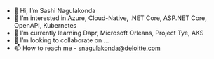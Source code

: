 - 👋 Hi, I’m Sashi Nagulakonda
- 👀 I’m interested in Azure, Cloud-Native, .NET Core, ASP.NET Core, OpenAPI, Kubernetes
- 🌱 I’m currently learning Dapr, Microsoft Orleans, Project Tye, AKS
- 💞️ I’m looking to collaborate on ...
- 📫 How to reach me - snagulakonda@deloitte.com

<!---
snagulakonda/snagulakonda is a ✨ special ✨ repository because its `README.md` (this file) appears on your GitHub profile.
You can click the Preview link to take a look at your changes.
--->
